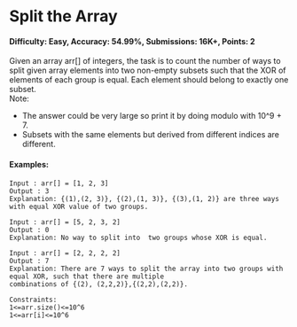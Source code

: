 # Split the Array
#### Difficulty: Easy, Accuracy: 54.99%, Submissions: 16K+, Points: 2

Given an array arr[] of integers, the task is to count the number of ways to split given array elements into two non-empty subsets such that the XOR of elements of each group is equal. Each element should belong to exactly one subset.
<br>
Note:

  - The answer could be very large so print it by doing modulo with 10^9 + 7. 
  - Subsets with the same elements but derived from different indices are different.

#### Examples:
```
Input : arr[] = [1, 2, 3]
Output : 3
Explanation: {(1),(2, 3)}, {(2),(1, 3)}, {(3),(1, 2)} are three ways with equal XOR value of two groups.
```
```
Input : arr[] = [5, 2, 3, 2]
Output : 0
Explanation: No way to split into  two groups whose XOR is equal.
```
```
Input : arr[] = [2, 2, 2, 2]
Output : 7
Explanation: There are 7 ways to split the array into two groups with equal XOR, such that there are multiple
combinations of {(2), (2,2,2)},{(2,2),(2,2)}.
```
```
Constraints:
1<=arr.size()<=10^6
1<=arr[i]<=10^6
```
